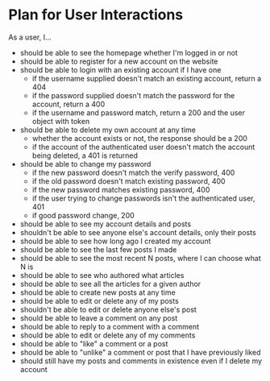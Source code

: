 # Plan for User Interactions

As a user, I...
- should be able to see the homepage whether I'm logged in or not
- should be able to register for a new account on the website
- should be able to login with an existing account if I have one
  - if the username supplied doesn't match an existing account, return a 404
  - if the password supplied doesn't match the password for the account, return a 400
  - if the username and password match, return a 200 and the user object with token
- should be able to delete my own account at any time
  - whether the account exists or not, the response should be a 200
  - if the account of the authenticated user doesn't match the account being deleted, a 401 is returned
- should be able to change my password
  - if the new password doesn't match the verify password, 400
  - if the old password doesn't match existing password, 400
  - if the new password matches existing password, 400
  - if the user trying to change passwords isn't the authenticated user, 401
  - if good password change, 200
- should be able to see my account details and posts
- shouldn't be able to see anyone else's account details, only their posts
- should be able to see how long ago I created my account
- should be able to see the last few posts I made
- should be able to see the most recent N posts, where I can choose what N is
- should be able to see who authored what articles
- should be able to see all the articles for a given author
- should be able to create new posts at any time
- should be able to edit or delete any of my posts
- shouldn't be able to edit or delete anyone else's post
- should be able to leave a comment on any post
- should be able to reply to a comment with a comment
- should be able to edit or delete any of my comments
- should be able to "like" a comment or a post
- should be able to "unlike" a comment or post that I have previously liked
- should still have my posts and comments in existence even if I delete my account
  
